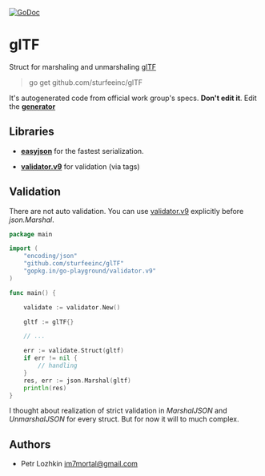 [![GoDoc](https://godoc.org/github.com/sturfeeinc/glTF?status.svg)](https://godoc.org/github.com/sturfeeinc/glTF)

glTF
====

Struct for marshaling and unmarshaling [glTF](https://github.com/KhronosGroup/glTF)

> go get github.com/sturfeeinc/glTF

It's autogenerated code from official work group's specs. **Don't edit it**. Edit the **[generator](https://github.com/sturfeeinc/glTF/blob/master/glTFModelGenerator/main.go)**


Libraries
---------

* **[easyjson](https://github.com/mailru/easyjson)** for the fastest serialization.

* **[validator.v9](https://github.com/go-playground/validator)** for validation (via tags)

Validation
----------

There are not auto validation. You can use [validator.v9](https://github.com/go-playground/validator) explicitly before _json.Marshal_. 

```go 
package main

import (
	"encoding/json"
	"github.com/sturfeeinc/glTF"
	"gopkg.in/go-playground/validator.v9"
)

func main() {

	validate := validator.New()

	gltf := glTF{}

	// ...

	err := validate.Struct(gltf)
	if err != nil {
		// handling
	}
	res, err := json.Marshal(gltf)
	println(res)
}
```

I thought about realization of strict validation in _MarshalJSON_ and _UnmarshalJSON_ for every struct.
 But for now it will to much complex. 

Authors
-------

* Petr Lozhkin <im7mortal@gmail.com>
